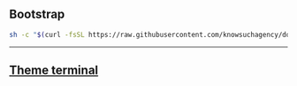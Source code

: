 ## Bootstrap

```zsh
sh -c "$(curl -fsSL https://raw.githubusercontent.com/knowsuchagency/dotfiles/master/bootstrap.sh)"
```

---

## [Theme terminal](https://github.com/lysyi3m/macos-terminal-themes)
